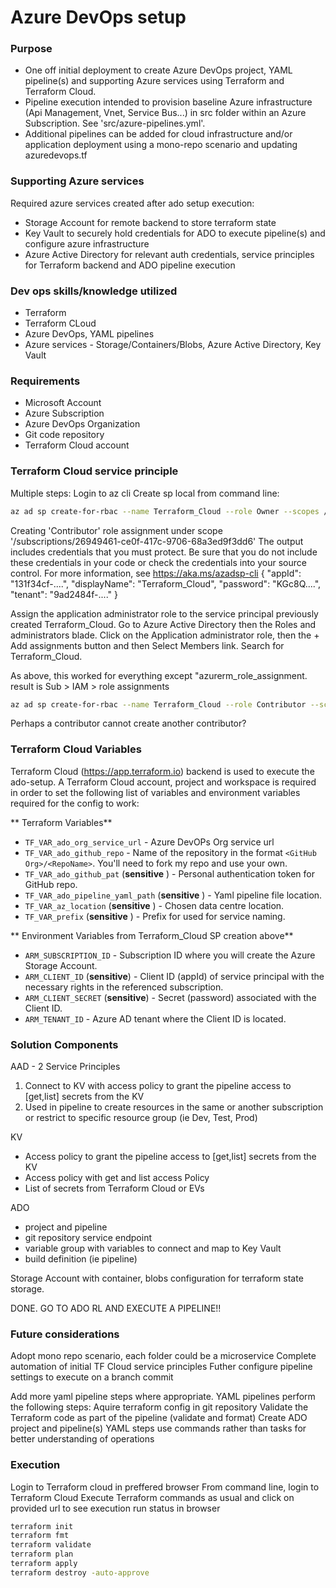 # Azure DevOps setup #

### Purpose ###

* One off initial deployment to create Azure DevOps project, YAML pipeline(s) and supporting Azure services using Terraform and Terraform Cloud.
* Pipeline execution intended to provision baseline Azure infrastructure (Api Management, Vnet, Service Bus...) in src folder within an Azure Subscription. See 'src/azure-pipelines.yml'.
* Additional pipelines can be added for cloud infrastructure and/or application deployment using a mono-repo scenario and updating azuredevops.tf

### Supporting Azure services ###
Required azure services created after ado setup execution:
* Storage Account for remote backend to store terraform state
* Key Vault to securely hold credentials for ADO to execute pipeline(s) and configure azure infrastructure
* Azure Active Directory for relevant auth credentials, service principles for Terraform backend and ADO pipeline execution

### Dev ops skills/knowledge utilized ###
* Terraform
* Terraform CLoud
* Azure DevOps, YAML pipelines
* Azure services - Storage/Containers/Blobs, Azure Active Directory, Key Vault

### Requirements ###
* Microsoft Account
* Azure Subscription
* Azure DevOps Organization
* Git code repository
* Terraform Cloud account

### Terraform Cloud service principle ###
Multiple steps:
Login to az cli
Create sp local from command line:

```bash
az ad sp create-for-rbac --name Terraform_Cloud --role Owner --scopes /subscriptions/26949461-ce0f-417c-9706-68a3ed9f3dd6
```

Creating 'Contributor' role assignment under scope '/subscriptions/26949461-ce0f-417c-9706-68a3ed9f3dd6'
The output includes credentials that you must protect. Be sure that you do not include these credentials in your code or check the credentials into your source control. For more information, see https://aka.ms/azadsp-cli
{
  "appId": "131f34cf-....",
  "displayName": "Terraform_Cloud",
  "password": "KGc8Q....",
  "tenant": "9ad2484f-...."
}


Assign the application administrator role to the service principal previously created Terraform_Cloud.
Go to Azure Active Directory then the Roles and administrators blade. Click on the Application administrator role, then the + Add assignments button and then Select Members link. Search for Terraform_Cloud.

As above, this worked for everything except "azurerm_role_assignment. result is Sub > IAM > role assignments
```bash
az ad sp create-for-rbac --name Terraform_Cloud --role Contributor --scopes /subscriptions/26949461-ce0f-417c-9706-68a3ed9f3dd6
```

Perhaps a contributor cannot create another contributor?

### Terraform Cloud Variables ###
Terraform Cloud (https://app.terraform.io) backend is used to execute the ado-setup. A Terraform Cloud account, project and workspace is required in order to set the following list of variables and environment variables required for the config to work:

** Terraform Variables**
* `TF_VAR_ado_org_service_url` - Azure DevOPs Org service url
* `TF_VAR_ado_github_repo` - Name of the repository in the format `<GitHub Org>/<RepoName>`. You'll need to fork my repo and use your own.
* `TF_VAR_ado_github_pat` (**sensitive** ) - Personal authentication token for GitHub repo.
* `TF_VAR_ado_pipeline_yaml_path` (**sensitive** ) - Yaml pipeline file location.
* `TF_VAR_az_location` (**sensitive** ) - Chosen data centre location.
* `TF_VAR_prefix` (**sensitive** ) - Prefix for used for service naming.

** Environment Variables from Terraform_Cloud SP creation above**

* `ARM_SUBSCRIPTION_ID` - Subscription ID where you will create the Azure Storage Account.
* `ARM_CLIENT_ID` (**sensitive**) - Client ID (appId) of service principal with the necessary rights in the referenced subscription.
* `ARM_CLIENT_SECRET` (**sensitive**) - Secret (password) associated with the Client ID.
* `ARM_TENANT_ID` - Azure AD tenant where the Client ID is located.

### Solution Components ###
AAD - 2 Service Principles
1. Connect to KV with access policy to grant the pipeline access to [get,list] secrets from the KV
2. Used in pipeline to create resources in the same or another subscription or restrict to specific resource group (ie Dev, Test, Prod)

KV
* Access policy to grant the pipeline access to [get,list] secrets from the KV
* Access policy with get and list access Policy
* List of secrets from Terraform Cloud or EVs

ADO
* project and pipeline
* git repository service endpoint
* variable group with variables to connect and map to Key Vault
* build definition (ie pipeline)

Storage Account with container, blobs configuration for terraform state storage.

DONE. GO TO ADO RL AND EXECUTE A PIPELINE!!

### Future considerations ###
Adopt mono repo scenario, each folder could be a microservice
Complete automation of initial TF Cloud service principles
Futher configure pipeline settings to execute on a branch commit

Add more yaml pipeline steps where appropriate. YAML pipelines perform the following steps:
Aquire terraform config in git repository
Validate the Terraform code as part of the pipeline (validate and format)
Create ADO project and pipeline(s)
YAML steps use commands rather than tasks for better understanding of operations

### Execution ###
Login to Terraform cloud in preffered browser
From command line, login to Terraform Cloud
Execute Terraform commands as usual and click on provided url to see execution run status in browser

```bash
terraform init
terraform fmt
terraform validate
terraform plan
terraform apply
terraform destroy -auto-approve
```
